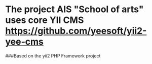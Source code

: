 # The project AIS "School of arts" uses core YII CMS https://github.com/yeesoft/yii2-yee-cms
###Based on the yii2 PHP Framework project

